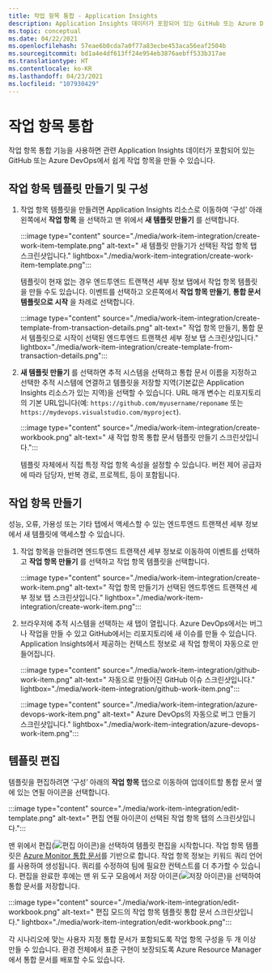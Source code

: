```yaml
---
title: 작업 항목 통합 - Application Insights
description: Application Insights 데이터가 포함되어 있는 GitHub 또는 Azure DevOps에서 작업 항목을 만드는 방법을 알아봅니다.
ms.topic: conceptual
ms.date: 04/22/2021
ms.openlocfilehash: 57eae6b0cda7a0f77a83ecbe453aca56eaf2504b
ms.sourcegitcommit: bd1a4e4df613ff24e954eb3876aebff533b317ae
ms.translationtype: HT
ms.contentlocale: ko-KR
ms.lasthandoff: 04/23/2021
ms.locfileid: "107930429"
---
```

# <a name="work-item-integration"></a>작업 항목 통합 

작업 항목 통합 기능을 사용하면 관련 Application Insights 데이터가 포함되어 있는 GitHub 또는 Azure DevOps에서 쉽게 작업 항목을 만들 수 있습니다.

## <a name="create-and-configure-a-work-item-template"></a>작업 항목 템플릿 만들기 및 구성

1. 작업 항목 템플릿을 만들려면 Application Insights 리소스로 이동하여 ‘구성’ 아래 왼쪽에서 **작업 항목** 을 선택하고 맨 위에서 **새 템플릿 만들기** 를 선택합니다.

    :::image type="content" source="./media/work-item-integration/create-work-item-template.png" alt-text=" 새 템플릿 만들기가 선택된 작업 항목 탭 스크린샷입니다." lightbox="./media/work-item-integration/create-work-item-template.png":::

    템플릿이 현재 없는 경우 엔드투엔드 트랜잭션 세부 정보 탭에서 작업 항목 템플릿을 만들 수도 있습니다. 이벤트를 선택하고 오른쪽에서 **작업 항목 만들기**, **통합 문서 템플릿으로 시작** 을 차례로 선택합니다.

    :::image type="content" source="./media/work-item-integration/create-template-from-transaction-details.png" alt-text=" 작업 항목 만들기, 통합 문서 템플릿으로 시작이 선택된 엔드투엔드 트랜잭션 세부 정보 탭 스크린샷입니다." lightbox="./media/work-item-integration/create-template-from-transaction-details.png":::

2. **새 템플릿 만들기** 를 선택하면 추적 시스템을 선택하고 통합 문서 이름을 지정하고 선택한 추적 시스템에 연결하고 템플릿을 저장할 지역(기본값은 Application Insights 리소스가 있는 지역)을 선택할 수 있습니다. URL 매개 변수는 리포지토리의 기본 URL입니다(예: `https://github.com/myusername/reponame` 또는 `https://mydevops.visualstudio.com/myproject`).

    :::image type="content" source="./media/work-item-integration/create-workbook.png" alt-text=" 새 작업 항목 통합 문서 템플릿 만들기 스크린샷입니다.":::

    템플릿 자체에서 직접 특정 작업 항목 속성을 설정할 수 있습니다. 버전 제어 공급자에 따라 담당자, 반복 경로, 프로젝트, 등이 포함됩니다.

## <a name="create-a-work-item"></a>작업 항목 만들기

 성능, 오류, 가용성 또는 기타 탭에서 액세스할 수 있는 엔드투엔드 트랜잭션 세부 정보에서 새 템플릿에 액세스할 수 있습니다.

1. 작업 항목을 만들려면 엔드투엔드 트랜잭션 세부 정보로 이동하여 이벤트를 선택하고 **작업 항목 만들기** 를 선택하고 작업 항목 템플릿을 선택합니다.

    :::image type="content" source="./media/work-item-integration/create-work-item.png" alt-text=" 작업 항목 만들기가 선택된 엔드투엔드 트랜잭션 세부 정보 탭 스크린샷입니다." lightbox="./media/work-item-integration/create-work-item.png":::

1. 브라우저에 추적 시스템을 선택하는 새 탭이 열립니다. Azure DevOps에서는 버그나 작업을 만들 수 있고 GitHub에서는 리포지토리에 새 이슈를 만들 수 있습니다. Application Insights에서 제공하는 컨텍스트 정보로 새 작업 항목이 자동으로 만들어집니다.

    :::image type="content" source="./media/work-item-integration/github-work-item.png" alt-text=" 자동으로 만들어진 GitHub 이슈 스크린샷입니다." lightbox="./media/work-item-integration/github-work-item.png":::

    :::image type="content" source="./media/work-item-integration/azure-devops-work-item.png" alt-text=" Azure DevOps의 자동으로 버그 만들기 스크린샷입니다." lightbox="./media/work-item-integration/azure-devops-work-item.png":::

## <a name="edit-a-template"></a>템플릿 편집

템플릿을 편집하려면 ‘구성’ 아래의 **작업 항목** 탭으로 이동하여 업데이트할 통합 문서 옆에 있는 연필 아이콘을 선택합니다.

:::image type="content" source="./media/work-item-integration/edit-template.png" alt-text=" 편집 연필 아이콘이 선택된 작업 항목 탭의 스크린샷입니다.":::

맨 위에서 편집(![편집 아이콘](./media/work-item-integration/edit-icon.png))을 선택하여 템플릿 편집을 시작합니다. 작업 항목 템플릿은 [Azure Monitor 통합 문서](../visualize/workbooks-overview.md)를 기반으로 합니다. 작업 항목 정보는 키워드 쿼리 언어를 사용하여 생성됩니다. 쿼리를 수정하여 팀에 필요한 컨텍스트를 더 추가할 수 있습니다. 편집을 완료한 후에는 맨 위 도구 모음에서 저장 아이콘(![저장 아이콘](./media/work-item-integration/save-icon.png))을 선택하여 통합 문서를 저장합니다.

:::image type="content" source="./media/work-item-integration/edit-workbook.png" alt-text=" 편집 모드의 작업 항목 템플릿 통합 문서 스크린샷입니다." lightbox="./media/work-item-integration/edit-workbook.png":::

각 시나리오에 맞는 사용자 지정 통합 문서가 포함되도록 작업 항목 구성을 두 개 이상 만들 수 있습니다. 환경 전체에서 표준 구현이 보장되도록 Azure Resource Manager에서 통합 문서를 배포할 수도 있습니다.